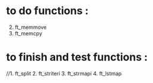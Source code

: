 # to do functions :
2. ft_memmove
3. ft_memcpy

# to finish and test functions :
//1. ft_split
2. ft_striteri
3. ft_strmapi
4. ft_lstmap